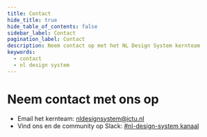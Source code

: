 ```yaml
---
title: Contact
hide_title: true
hide_table_of_contents: false
sidebar_label: Contact
pagination_label: Contact
description: Neem contact op met het NL Design System kernteam
keywords:
  - contact
  - nl design system
---
```


# Neem contact met ons op

- Email het kernteam: [nldesignsystem@ictu.nl](mailto:nldesignsystem@ictu.nl)
- Vind ons en de community op Slack: [#nl-design-system kanaal](https://praatmee.codefor.nl)
